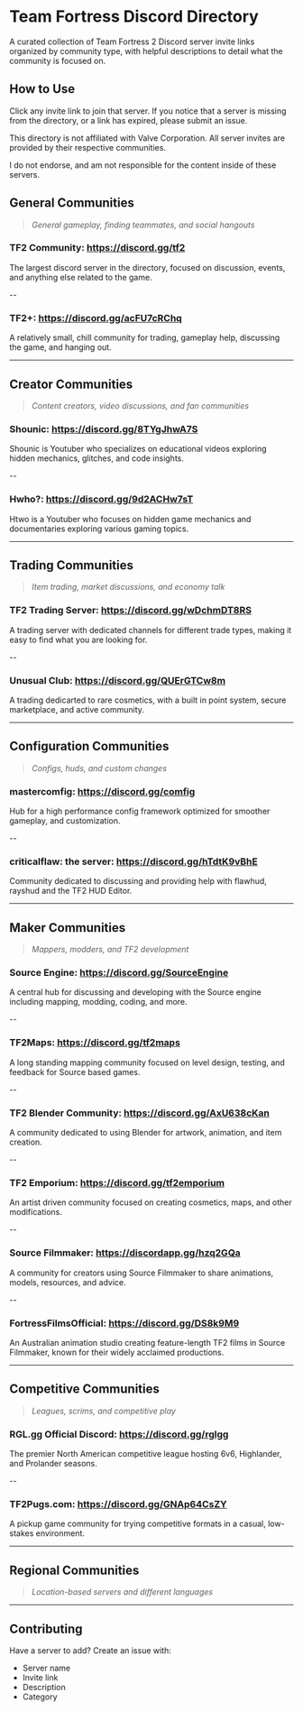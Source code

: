 # Team Fortress Discord Directory
A curated collection of Team Fortress 2 Discord server invite links organized by community type, with helpful descriptions to detail what the community is focused on.

## How to Use
Click any invite link to join that server. If you notice that a server is missing from the directory, or a link has expired, please submit an issue.

This directory is not affiliated with Valve Corporation. All server invites are provided by their respective communities. 

I do not endorse, and am not responsible for the content inside of these servers.

## General Communities
> *General gameplay, finding teammates, and social hangouts*

### **TF2 Community:** https://discord.gg/tf2  
The largest discord server in the directory, focused on discussion, events, and anything else related to the game.

--

### **TF2+:** https://discord.gg/acFU7cRChq  
A relatively small, chill community for trading, gameplay help, discussing the game, and hanging out.

---

## Creator Communities
> *Content creators, video discussions, and fan communities*

### **Shounic:** https://discord.gg/8TYgJhwA7S  
Shounic is Youtuber who specializes on educational videos exploring hidden mechanics, glitches, and code insights.

--

### **Hwho?:** https://discord.gg/9d2ACHw7sT
Htwo is a Youtuber who focuses on hidden game mechanics and documentaries exploring various gaming topics.

---

## Trading Communities
> *Item trading, market discussions, and economy talk*

### **TF2 Trading Server:** https://discord.gg/wDchmDT8RS
A trading server with dedicated channels for different trade types, making it easy to find what you are looking for.

--

### **Unusual Club:** https://discord.gg/QUErGTCw8m  
A trading dedicarted to rare cosmetics, with a built in point system, secure marketplace, and active community.

---

## Configuration Communities
> *Configs, huds, and custom changes*

### **mastercomfig:** https://discord.gg/comfig  
Hub for a high performance config framework optimized for smoother gameplay, and customization.

--

### **criticalflaw: the server:** https://discord.gg/hTdtK9vBhE 
Community dedicated to discussing and providing help with flawhud, rayshud and the TF2 HUD Editor.

---

## Maker Communities
> *Mappers, modders, and TF2 development*

### **Source Engine:** https://discord.gg/SourceEngine  
A central hub for discussing and developing with the Source engine including mapping, modding, coding, and more.

--

### **TF2Maps:** https://discord.gg/tf2maps  
A long standing mapping community focused on level design, testing, and feedback for Source based games.

--

### **TF2 Blender Community:** https://discord.gg/AxU638cKan  
A community dedicated to using Blender for artwork, animation, and item creation.

--

### **TF2 Emporium:** https://discord.gg/tf2emporium  
An artist driven community focused on creating cosmetics, maps, and other modifications.

--

### **Source Filmmaker:** https://discordapp.gg/hzq2GQa  
A community for creators using Source Filmmaker to share animations, models, resources, and advice.

--

### **FortressFilmsOfficial:** https://discord.gg/DS8k9M9
An Australian animation studio creating feature-length TF2 films in Source Filmmaker, known for their widely acclaimed productions.

---

## Competitive Communities
> *Leagues, scrims, and competitive play*

### **RGL.gg Official Discord:** https://discord.gg/rglgg
The premier North American competitive league hosting 6v6, Highlander, and Prolander seasons.

--

### **TF2Pugs.com:** https://discord.gg/GNAp64CsZY
A pickup game community for trying competitive formats in a casual, low-stakes environment.


---

## Regional Communities
> *Location-based servers and different languages*

---

## Contributing
Have a server to add? Create an issue with:
- Server name
- Invite link
- Description
- Category
